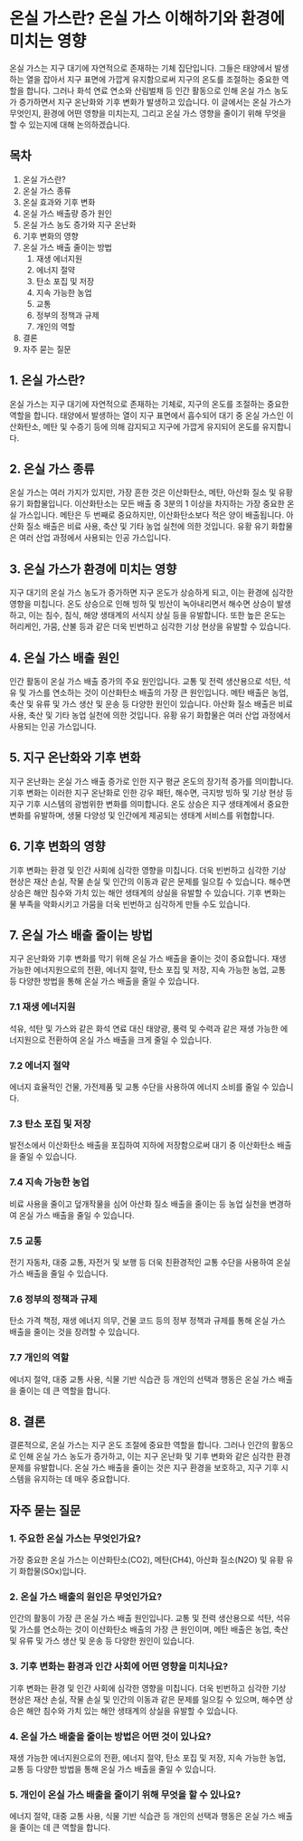 # 온실 가스란? 온실 가스 이해하기와 환경에 미치는 영향

온실 가스는 지구 대기에 자연적으로 존재하는 기체 집단입니다. 그들은 태양에서 발생하는 열을 잡아서 지구 표면에 가깝게 유지함으로써 지구의 온도를 조절하는 중요한 역할을 합니다. 그러나 화석 연료 연소와 산림벌채 등 인간 활동으로 인해 온실 가스 농도가 증가하면서 지구 온난화와 기후 변화가 발생하고 있습니다. 이 글에서는 온실 가스가 무엇인지, 환경에 어떤 영향을 미치는지, 그리고 온실 가스 영향을 줄이기 위해 무엇을 할 수 있는지에 대해 논의하겠습니다.

## 목차

1.  온실 가스란?
2.  온실 가스 종류
3.  온실 효과와 기후 변화
4.  온실 가스 배출량 증가 원인
5.  온실 가스 농도 증가와 지구 온난화
6.  기후 변화의 영향
7.  온실 가스 배출 줄이는 방법
    1.  재생 에너지원
    2.  에너지 절약
    3.  탄소 포집 및 저장
    4.  지속 가능한 농업
    5.  교통
    6.  정부의 정책과 규제
    7.  개인의 역할
8.  결론
9.  자주 묻는 질문

## 1. 온실 가스란?

온실 가스는 지구 대기에 자연적으로 존재하는 기체로, 지구의 온도를 조절하는 중요한 역할을 합니다. 태양에서 발생하는 열이 지구 표면에서 흡수되어 대기 중 온실 가스인 이산화탄소, 메탄 및 수증기 등에 의해 감지되고 지구에 가깝게 유지되어 온도를 유지합니다.

## 2. 온실 가스 종류

온실 가스는 여러 가지가 있지만, 가장 흔한 것은 이산화탄소, 메탄, 아산화 질소 및 유황 유기 화합물입니다. 이산화탄소는 모든 배출 중 3분의 1 이상을 차지하는 가장 중요한 온실 가스입니다. 메탄은 두 번째로 중요하지만, 이산화탄소보다 적은 양이 배출됩니다. 아산화 질소 배출은 비료 사용, 축산 및 기타 농업 실천에 의한 것입니다. 유황 유기 화합물은 여러 산업 과정에서 사용되는 인공 가스입니다.

## 3. 온실 가스가 환경에 미치는 영향

지구 대기의 온실 가스 농도가 증가하면 지구 온도가 상승하게 되고, 이는 환경에 심각한 영향을 미칩니다. 온도 상승으로 인해 빙하 및 빙산이 녹아내리면서 해수면 상승이 발생하고, 이는 침수, 침식, 해양 생태계의 서식지 상실 등을 유발합니다. 또한 높은 온도는 허리케인, 가뭄, 산불 등과 같은 더욱 빈번하고 심각한 기상 현상을 유발할 수 있습니다.

## 4. 온실 가스 배출 원인

인간 활동이 온실 가스 배출 증가의 주요 원인입니다. 교통 및 전력 생산용으로 석탄, 석유 및 가스를 연소하는 것이 이산화탄소 배출의 가장 큰 원인입니다. 메탄 배출은 농업, 축산 및 유류 및 가스 생산 및 운송 등 다양한 원인이 있습니다. 아산화 질소 배출은 비료 사용, 축산 및 기타 농업 실천에 의한 것입니다. 유황 유기 화합물은 여러 산업 과정에서 사용되는 인공 가스입니다.

## 5. 지구 온난화와 기후 변화

지구 온난화는 온실 가스 배출 증가로 인한 지구 평균 온도의 장기적 증가를 의미합니다. 기후 변화는 이러한 지구 온난화로 인한 강우 패턴, 해수면, 극지방 빙하 및 기상 현상 등 지구 기후 시스템의 광범위한 변화를 의미합니다. 온도 상승은 지구 생태계에서 중요한 변화를 유발하며, 생물 다양성 및 인간에게 제공되는 생태계 서비스를 위협합니다.

## 6. 기후 변화의 영향

기후 변화는 환경 및 인간 사회에 심각한 영향을 미칩니다. 더욱 빈번하고 심각한 기상 현상은 재산 손실, 작물 손실 및 인간의 이동과 같은 문제를 일으킬 수 있습니다. 해수면 상승은 해안 침수와 가치 있는 해안 생태계의 상실을 유발할 수 있습니다. 기후 변화는 물 부족을 악화시키고 가뭄을 더욱 빈번하고 심각하게 만들 수도 있습니다.

## 7. 온실 가스 배출 줄이는 방법

지구 온난화와 기후 변화를 막기 위해 온실 가스 배출을 줄이는 것이 중요합니다. 재생 가능한 에너지원으로의 전환, 에너지 절약, 탄소 포집 및 저장, 지속 가능한 농업, 교통 등 다양한 방법을 통해 온실 가스 배출을 줄일 수 있습니다.

### 7.1 재생 에너지원

석유, 석탄 및 가스와 같은 화석 연료 대신 태양광, 풍력 및 수력과 같은 재생 가능한 에너지원으로 전환하여 온실 가스 배출을 크게 줄일 수 있습니다.

### 7.2 에너지 절약

에너지 효율적인 건물, 가전제품 및 교통 수단을 사용하여 에너지 소비를 줄일 수 있습니다.

### 7.3 탄소 포집 및 저장

발전소에서 이산화탄소 배출을 포집하여 지하에 저장함으로써 대기 중 이산화탄소 배출을 줄일 수 있습니다.

### 7.4 지속 가능한 농업

비료 사용을 줄이고 덮개작물을 심어 아산화 질소 배출을 줄이는 등 농업 실천을 변경하여 온실 가스 배출을 줄일 수 있습니다.

### 7.5 교통

전기 자동차, 대중 교통, 자전거 및 보행 등 더욱 친환경적인 교통 수단을 사용하여 온실 가스 배출을 줄일 수 있습니다.

### 7.6 정부의 정책과 규제

탄소 가격 책정, 재생 에너지 의무, 건물 코드 등의 정부 정책과 규제를 통해 온실 가스 배출을 줄이는 것을 장려할 수 있습니다.

### 7.7 개인의 역할

에너지 절약, 대중 교통 사용, 식물 기반 식습관 등 개인의 선택과 행동은 온실 가스 배출을 줄이는 데 큰 역할을 합니다.

## 8. 결론

결론적으로, 온실 가스는 지구 온도 조절에 중요한 역할을 합니다. 그러나 인간의 활동으로 인해 온실 가스 농도가 증가하고, 이는 지구 온난화 및 기후 변화와 같은 심각한 환경 문제를 유발합니다. 온실 가스 배출을 줄이는 것은 지구 환경을 보호하고, 지구 기후 시스템을 유지하는 데 매우 중요합니다.

## 자주 묻는 질문

### 1. 주요한 온실 가스는 무엇인가요?

가장 중요한 온실 가스는 이산화탄소(CO2), 메탄(CH4), 아산화 질소(N2O) 및 유황 유기 화합물(SOx)입니다.

### 2. 온실 가스 배출의 원인은 무엇인가요?

인간의 활동이 가장 큰 온실 가스 배출 원인입니다. 교통 및 전력 생산용으로 석탄, 석유 및 가스를 연소하는 것이 이산화탄소 배출의 가장 큰 원인이며, 메탄 배출은 농업, 축산 및 유류 및 가스 생산 및 운송 등 다양한 원인이 있습니다.

### 3. 기후 변화는 환경과 인간 사회에 어떤 영향을 미치나요?

기후 변화는 환경 및 인간 사회에 심각한 영향을 미칩니다. 더욱 빈번하고 심각한 기상 현상은 재산 손실, 작물 손실 및 인간의 이동과 같은 문제를 일으킬 수 있으며, 해수면 상승은 해안 침수와 가치 있는 해안 생태계의 상실을 유발할 수 있습니다.

### 4. 온실 가스 배출을 줄이는 방법은 어떤 것이 있나요?

재생 가능한 에너지원으로의 전환, 에너지 절약, 탄소 포집 및 저장, 지속 가능한 농업, 교통 등 다양한 방법을 통해 온실 가스 배출을 줄일 수 있습니다.

### 5. 개인이 온실 가스 배출을 줄이기 위해 무엇을 할 수 있나요?

에너지 절약, 대중 교통 사용, 식물 기반 식습관 등 개인의 선택과 행동은 온실 가스 배출을 줄이는 데 큰 역할을 합니다.
